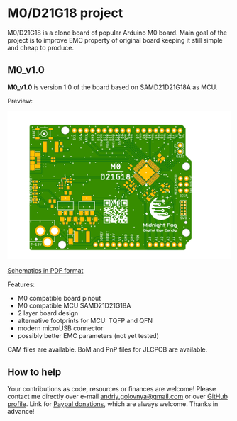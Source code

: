 # M0/D21G18 project

M0/D21G18 is a clone board of popular Arduino M0 board.
Main goal of the project is to improve EMC property of original board keeping it still simple and cheap to produce.

## M0_v1.0

**M0_v1.0** is version 1.0 of the board based on SAMD21D21G18A as MCU.

Preview:

![M0_v1.0 preview](M0_v1.0.png)

[Schematics in PDF format](M0_v1.0.pdf)

Features:

- M0 compatible board pinout
- M0 compatible MCU SAMD21D21G18A
- 2 layer board design
- alternative footprints for MCU: TQFP and QFN
- modern microUSB connector
- possibly better EMC parameters (not yet tested)

CAM files are available.
BoM and PnP files for JLCPCB are available.

## How to help

Your contributions as code, resources or finances are welcome!
Please contact me directly over e-mail andriy.golovnya@gmail.com or over [GitHub profile](https://github.com/red-scorp).
Link for [Paypal donations](http://paypal.me/redscorp), which are always welcome.
Thanks in advance!
